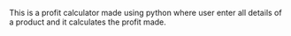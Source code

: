 This is a profit calculator made using python where user enter all details of a product and it calculates the profit made.
